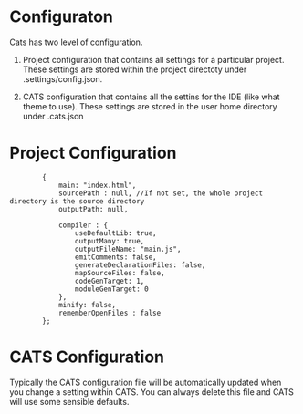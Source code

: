 Configuraton
============
Cats has two level of configuration.

1) Project configuration that contains all settings for a particular project. These settings are stored within the project directoty under .settings/config.json.

2) CATS configuration that contains all the settins for the IDE (like what theme to use). These settings are stored in the user home directory under .cats.json


Project Configuration
=====================

			{	
				main: "index.html",
				sourcePath : null, //If not set, the whole project directory is the source directory
				outputPath: null,

				compiler : {
					useDefaultLib: true,
					outputMany: true,
					outputFileName: "main.js",
					emitComments: false,
					generateDeclarationFiles: false,
					mapSourceFiles: false,
        			codeGenTarget: 1,
        			moduleGenTarget: 0
				},
				minify: false,
				rememberOpenFiles : false
			};




CATS Configuration
==================
Typically the CATS configuration file will be automatically updated when you change a setting within CATS. You can always delete this file and CATS will use some sensible defaults. 
